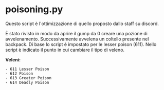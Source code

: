 # poisoning.py

Questo script è l'ottimizzazione di quello proposto dallo staff su discord.

È stato rivisto in modo da aprire il gump da 0 creare una pozione di avvelenamento. Successivamente avvelena un coltello presente nel backpack. Di base lo script è impostato per le lesser poison (611). Nello script è indicato il punto in cui cambiare il tipo di veleno.

**Veleni:**

    - 611 Lesser Poison
    - 612 Poison
    - 613 Greater Poison
    - 614 Deadly Poison
